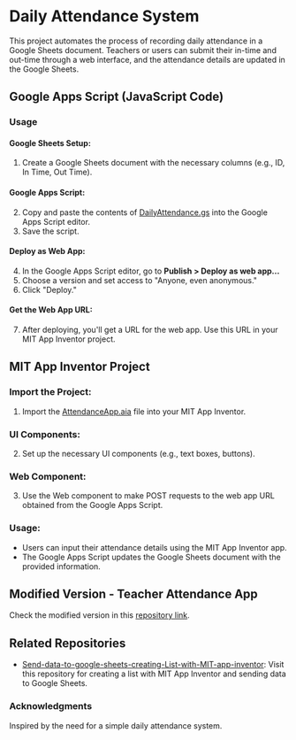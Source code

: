 # Daily Attendance System

This project automates the process of recording daily attendance in a Google Sheets document. Teachers or users can submit their in-time and out-time through a web interface, and the attendance details are updated in the Google Sheets.

## Google Apps Script (JavaScript Code)

### Usage

#### Google Sheets Setup:

1. Create a Google Sheets document with the necessary columns (e.g., ID, In Time, Out Time).

#### Google Apps Script:

2. Copy and paste the contents of [DailyAttendance.gs](DailyAttendance.gs) into the Google Apps Script editor.
3. Save the script.

#### Deploy as Web App:

4. In the Google Apps Script editor, go to **Publish > Deploy as web app...**
5. Choose a version and set access to "Anyone, even anonymous."
6. Click "Deploy."

#### Get the Web App URL:

7. After deploying, you'll get a URL for the web app. Use this URL in your MIT App Inventor project.

## MIT App Inventor Project

### Import the Project:

1. Import the [AttendanceApp.aia](AttendanceApp.aia) file into your MIT App Inventor.

### UI Components:

2. Set up the necessary UI components (e.g., text boxes, buttons).

### Web Component:

3. Use the Web component to make POST requests to the web app URL obtained from the Google Apps Script.

### Usage:

- Users can input their attendance details using the MIT App Inventor app.
- The Google Apps Script updates the Google Sheets document with the provided information.

## Modified Version - Teacher Attendance App

Check the modified version in this [repository link](https://github.com/Sudhanshu-Ambastha/Attendance-app-for-Teacher).

## Related Repositories

- [Send-data-to-google-sheets-creating-List-with-MIT-app-inventor](https://github.com/Sudhanshu-Ambastha/Send-data-to-google-sheets-creating-List-with-MIT-app-inventor): Visit this repository for creating a list with MIT App Inventor and sending data to Google Sheets.

### Acknowledgments

Inspired by the need for a simple daily attendance system.
